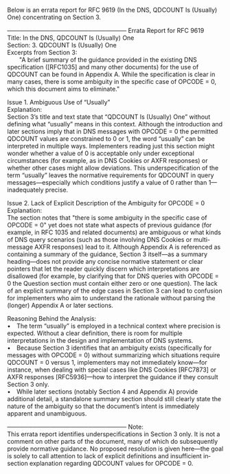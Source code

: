 Below is an errata report for RFC 9619 (In the DNS, QDCOUNT Is (Usually) One) concentrating on Section 3.

────────────────────────────
Errata Report for RFC 9619  
Title: In the DNS, QDCOUNT Is (Usually) One  
Section: 3. QDCOUNT Is (Usually) One  
Excerpts from Section 3:  
  "A brief summary of the guidance provided in the existing DNS specification ([RFC1035] and many other documents) for the use of QDCOUNT can be found in Appendix A. While the specification is clear in many cases, there is some ambiguity in the specific case of OPCODE = 0, which this document aims to eliminate."

Issue 1. Ambiguous Use of “Usually”  
Explanation:  
Section 3’s title and text state that “QDCOUNT Is (Usually) One” without defining what “usually” means in this context. Although the introduction and later sections imply that in DNS messages with OPCODE = 0 the permitted QDCOUNT values are constrained to 0 or 1, the word “usually” can be interpreted in multiple ways. Implementers reading just this section might wonder whether a value of 0 is acceptable only under exceptional circumstances (for example, as in DNS Cookies or AXFR responses) or whether other cases might allow deviations. This underspecification of the term “usually” leaves the normative requirements for QDCOUNT in query messages—especially which conditions justify a value of 0 rather than 1—inadequately precise.

Issue 2. Lack of Explicit Description of the Ambiguity for OPCODE = 0  
Explanation:  
The section notes that "there is some ambiguity in the specific case of OPCODE = 0" yet does not state what aspects of previous guidance (for example, in RFC 1035 and related documents) are ambiguous or what kinds of DNS query scenarios (such as those involving DNS Cookies or multi-message AXFR responses) lead to it. Although Appendix A is referenced as containing a summary of the guidance, Section 3 itself—as a summary heading—does not provide any concise normative statement or clear pointers that let the reader quickly discern which interpretations are disallowed (for example, by clarifying that for DNS queries with OPCODE = 0 the Question section must contain either zero or one question). The lack of an explicit summary of the edge cases in Section 3 can lead to confusion for implementers who aim to understand the rationale without parsing the (longer) Appendix A or later sections.

Reasoning Behind the Analysis:  
• The term “usually” is employed in a technical context where precision is expected. Without a clear definition, there is room for multiple interpretations in the design and implementation of DNS systems.  
• Because Section 3 identifies that an ambiguity exists (specifically for messages with OPCODE = 0) without summarizing which situations require QDCOUNT = 0 versus 1, implementers may not immediately know—for instance, when dealing with special cases like DNS Cookies [RFC7873] or AXFR responses [RFC5936]—how to interpret the guidance if they consult Section 3 only.  
• While later sections (notably Section 4 and Appendix A) provide additional detail, a standalone summary section should still clearly state the nature of the ambiguity so that the document’s intent is immediately apparent and unambiguous.

────────────────────────────
Note:  
This errata report identifies underspecifications in Section 3 only. It is not a comment on other parts of the document, many of which do subsequently provide normative guidance. No proposed resolution is given here—the goal is solely to call attention to lack of explicit definitions and insufficient in‐section explanation regarding QDCOUNT values for OPCODE = 0.

